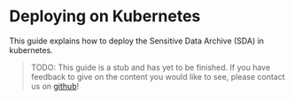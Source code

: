 # Deploying on Kubernetes

This guide explains how to deploy the Sensitive Data Archive (SDA) in kubernetes.

> TODO:
> This guide is a stub and has yet to be finished.
> If you have feedback to give on the content you would like to see, please contact us on
> [github](https://github.com/neicnordic/neic-sda)!

